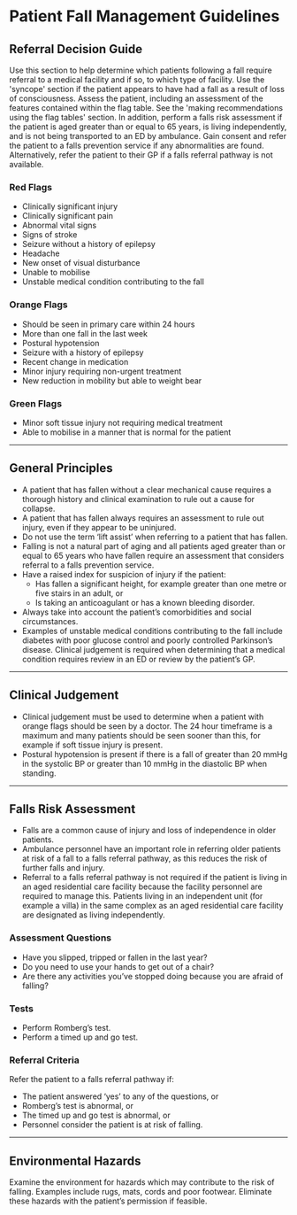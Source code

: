 # Patient Fall Management Guidelines

## Referral Decision Guide

Use this section to help determine which patients following a fall require referral to a medical facility and if so, to which type of facility. Use the 'syncope' section if the patient appears to have had a fall as a result of loss of consciousness.
Assess the patient, including an assessment of the features contained within the flag table. See the 'making recommendations using the flag tables' section.
In addition, perform a falls risk assessment if the patient is aged greater than or equal to 65 years, is living independently, and is not being transported to an ED by ambulance. Gain consent and refer the patient to a falls prevention service if any abnormalities are found. Alternatively, refer the patient to their GP if a falls referral pathway is not available.

### Red Flags
- Clinically significant injury
- Clinically significant pain
- Abnormal vital signs
- Signs of stroke
- Seizure without a history of epilepsy
- Headache
- New onset of visual disturbance
- Unable to mobilise
- Unstable medical condition contributing to the fall

### Orange Flags
- Should be seen in primary care within 24 hours
- More than one fall in the last week
- Postural hypotension
- Seizure with a history of epilepsy
- Recent change in medication
- Minor injury requiring non-urgent treatment
- New reduction in mobility but able to weight bear

### Green Flags
- Minor soft tissue injury not requiring medical treatment
- Able to mobilise in a manner that is normal for the patient

---

## General Principles
- A patient that has fallen without a clear mechanical cause requires a thorough history and clinical examination to rule out a cause for collapse.
- A patient that has fallen always requires an assessment to rule out injury, even if they appear to be uninjured.
- Do not use the term ‘lift assist’ when referring to a patient that has fallen.
- Falling is not a natural part of aging and all patients aged greater than or equal to 65 years who have fallen require an assessment that considers referral to a falls prevention service.
- Have a raised index for suspicion of injury if the patient:
  - Has fallen a significant height, for example greater than one metre or five stairs in an adult, or
  - Is taking an anticoagulant or has a known bleeding disorder.
- Always take into account the patient’s comorbidities and social circumstances.
- Examples of unstable medical conditions contributing to the fall include diabetes with poor glucose control and poorly controlled Parkinson’s disease. Clinical judgement is required when determining that a medical condition requires review in an ED or review by the patient’s GP.

---

## Clinical Judgement
- Clinical judgement must be used to determine when a patient with orange flags should be seen by a doctor. The 24 hour timeframe is a maximum and many patients should be seen sooner than this, for example if soft tissue injury is present.
- Postural hypotension is present if there is a fall of greater than 20 mmHg in the systolic BP or greater than 10 mmHg in the diastolic BP when standing.

---

## Falls Risk Assessment
- Falls are a common cause of injury and loss of independence in older patients.
- Ambulance personnel have an important role in referring older patients at risk of a fall to a falls referral pathway, as this reduces the risk of further falls and injury.
- Referral to a falls referral pathway is not required if the patient is living in an aged residential care facility because the facility personnel are required to manage this. Patients living in an independent unit (for example a villa) in the same complex as an aged residential care facility are designated as living independently.

### Assessment Questions
- Have you slipped, tripped or fallen in the last year?
- Do you need to use your hands to get out of a chair?
- Are there any activities you’ve stopped doing because you are afraid of falling?

### Tests
- Perform Romberg’s test.
- Perform a timed up and go test.

### Referral Criteria
Refer the patient to a falls referral pathway if:
- The patient answered ‘yes’ to any of the questions, or
- Romberg’s test is abnormal, or
- The timed up and go test is abnormal, or
- Personnel consider the patient is at risk of falling.

---

## Environmental Hazards
Examine the environment for hazards which may contribute to the risk of falling. Examples include rugs, mats, cords and poor footwear. Eliminate these hazards with the patient’s permission if feasible.
